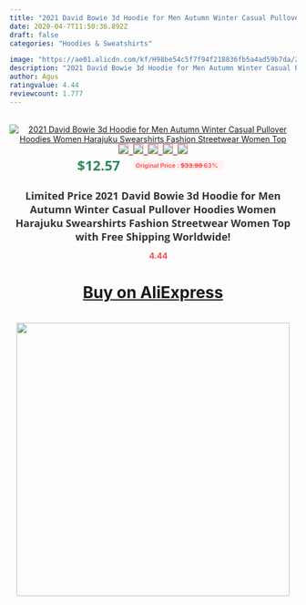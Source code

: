 ```yaml
---
title: "2021 David Bowie 3d Hoodie for Men Autumn Winter Casual Pullover Hoodies Women Harajuku Swearshirts Fashion Streetwear Women Top"
date: 2020-04-7T11:50:36.892Z
draft: false
categories: "Hoodies & Sweatshirts"

image: "https://ae01.alicdn.com/kf/H98be54c5f7f94f218836fb5a4ad59b7da/2021-David-Bowie-3d-Hoodie-for-Men-Autumn-Winter-Casual-Pullover-Hoodies-Women-Harajuku-Swearshirts-Fashion.jpg"
description: "2021 David Bowie 3d Hoodie for Men Autumn Winter Casual Pullover Hoodies Women Harajuku Swearshirts Fashion Streetwear Women Top"
author: Agus
ratingvalue: 4.44
reviewcount: 1.777
---
```

<br>
<div style="text-align: center;">
<a href="https://s.click.aliexpress.com/e/_AWxMWD" target="_blank" rel="nofollow noopener noreferrer"><img alt="2021 David Bowie 3d Hoodie for Men Autumn Winter Casual Pullover Hoodies Women Harajuku Swearshirts Fashion Streetwear Women Top" class="magnifier-image" src="https://ae01.alicdn.com/kf/H98be54c5f7f94f218836fb5a4ad59b7da/2021-David-Bowie-3d-Hoodie-for-Men-Autumn-Winter-Casual-Pullover-Hoodies-Women-Harajuku-Swearshirts-Fashion.jpg_640x640.jpg">
<br>
<img style="border:1px solid salmon" src="https://ae01.alicdn.com/kf/H98be54c5f7f94f218836fb5a4ad59b7da/2021-David-Bowie-3d-Hoodie-for-Men-Autumn-Winter-Casual-Pullover-Hoodies-Women-Harajuku-Swearshirts-Fashion.jpg_120x120.jpg">&nbsp;&nbsp;<img style="border:1px solid salmon" src="https://ae01.alicdn.com/kf/H755025f045e6474c80c34028990f8e78Y/2021-David-Bowie-3d-Hoodie-for-Men-Autumn-Winter-Casual-Pullover-Hoodies-Women-Harajuku-Swearshirts-Fashion.jpg_120x120.jpg">&nbsp;&nbsp;<img style="border:1px solid salmon" src="https://ae01.alicdn.com/kf/H16fde6795c664baba556b421b4075665W/2021-David-Bowie-3d-Hoodie-for-Men-Autumn-Winter-Casual-Pullover-Hoodies-Women-Harajuku-Swearshirts-Fashion.jpg_120x120.jpg">&nbsp;&nbsp;<img style="border:1px solid salmon" src="https://ae01.alicdn.com/kf/He6b83abe29234bd9b84318ba7fe38279a/2021-David-Bowie-3d-Hoodie-for-Men-Autumn-Winter-Casual-Pullover-Hoodies-Women-Harajuku-Swearshirts-Fashion.jpg_120x120.jpg">&nbsp;&nbsp;<img style="border:1px solid salmon" src="https://ae01.alicdn.com/kf/H750e3be737db40f9814d7e61d0485451R/2021-David-Bowie-3d-Hoodie-for-Men-Autumn-Winter-Casual-Pullover-Hoodies-Women-Harajuku-Swearshirts-Fashion.jpg_120x120.jpg"></a></div><br0>
<div style="text-align: center;"><span style="background-color: white; border: 0px; box-sizing: border-box; color: seagreen; display: inline-block; font-family: &quot;open sans&quot; , &quot;arial&quot; , &quot;helvetica&quot; , sans-serif , &quot;heiti&quot;; font-size: 24px; font-stretch: inherit; font-weight: 700; line-height: inherit; margin: 0px 10px 0px 0px; padding: 0px; vertical-align: middle;">$12.57 </span>
<span style="background: rgb(255 , 241 , 241); border-radius: 3px; border: 0px; box-sizing: border-box; color: #ff4747; display: inline-block; font-family: inherit; font-size: 12px; font-stretch: inherit; font-style: inherit; font-variant: inherit; font-weight: 600; line-height: inherit; margin: 0px; padding: 2px 5px; transform: scale(0.9); vertical-align: middle;">Original Price : <b style="text-decoration: line-through;">$33.98 </b> 63%&nbsp;&nbsp;</span></div>
<h1 style="color: #333333; display: inline-block; font-family: &quot;open sans&quot; , &quot;arial&quot; , &quot;helvetica&quot; , sans-serif , &quot;heiti&quot;; font-size: 18px; font-stretch: inherit; font-weight: 700; text-align: center;">Limited Price 2021 David Bowie 3d Hoodie for Men Autumn Winter Casual Pullover Hoodies Women Harajuku Swearshirts Fashion Streetwear Women Top with Free Shipping Worldwide!</h1>
<div style="color: #ff4747; text-align: center;">
<img src="https://4.bp.blogspot.com/-M0ZcTcb-5uY/XleCXlxnR4I/AAAAAAAAAEc/OrjgMkXV1oMQFaCRZj5HQwOCBcu3w1FegCPcBGAYYCw/s1600/star.png" style="height: 15px;">&nbsp;<b>4.44</b></div>
<div class="button_cont" align="center"><a class="buynow_a" href="https://s.click.aliexpress.com/e/_AWxMWD" target="_blank" rel="nofollow noopener noreferrer"><H1>Buy on AliExpress</H1></a></div><br>
<div class="separator" style="clear: both; text-align: center;">
<img src="https://lh3.googleusercontent.com/-pTy5HemUv9M/XlePHvY0dAI/AAAAAAAAAE4/0nX5iRUoIWY8eMW9Dpxeirr157OZliDIgCLcBGAsYHQ/s1600/badge.gif" width="480">
</div>
